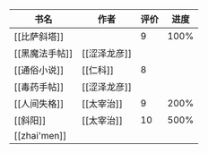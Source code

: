 | 书名           | 作者       | 评价  | 进度   |
| ------------ | -------- | --- | ---- |
| [[比萨斜塔]]     |          | 9   | 100% |
| [[黑魔法手帖]]    | [[涩泽龙彦]] |     |      |
| [[通俗小说]]     | [[仁科]]   | 8   |      |
| [[毒药手帖]]     | [[涩泽龙彦]] |     |      |
| [[人间失格]]     | [[太宰治]]  | 9   | 200% |
| [[斜阳]]       | [[太宰治]]  | 10  | 500% |
| [[zhai'men]] |          |     |      |
